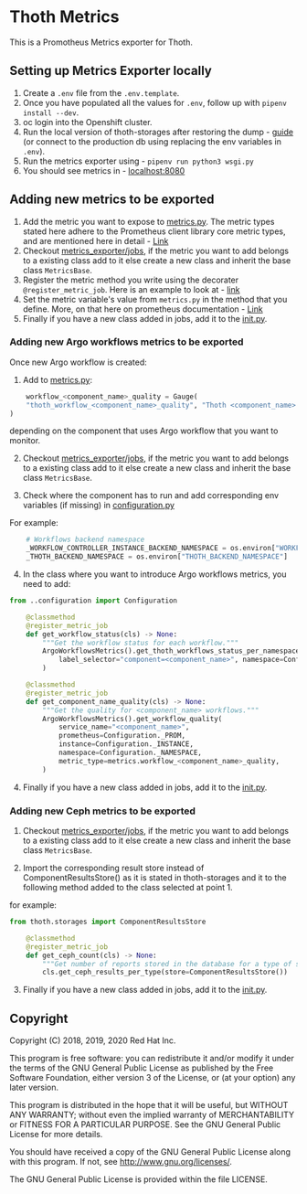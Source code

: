 # Thoth Metrics

This is a Promotheus Metrics exporter for Thoth.

## Setting up Metrics Exporter locally

1. Create a `.env` file from the `.env.template`.
2. Once you have populated all the values for `.env`, follow up with `pipenv install --dev`.
3. oc login into the Openshift cluster. 
4. Run the local version of thoth-storages after restoring the dump - [guide](https://github.com/thoth-station/storages#running-postgresql-locally) (or connect to the production db using replacing the env variables in `.env`).
5. Run the metrics exporter using - `pipenv run python3 wsgi.py`
6. You should see metrics in - [localhost:8080](http://localhost:8080)

## Adding new metrics to be exported

1. Add the metric you want to expose to [metrics.py](https://github.com/thoth-station/metrics-exporter/blob/master/thoth/metrics_exporter/metrics.py). The metric types stated here adhere to the Prometheus client library core metric types, and are mentioned here in detail - [Link](https://prometheus.io/docs/concepts/metric_types/)
2. Checkout [metrics_exporter/jobs](https://github.com/thoth-station/metrics-exporter/tree/master/thoth/metrics_exporter/jobs), if the metric you want to add belongs to a existing class add to it else create a new class and inherit the base class `MetricsBase`.
3. Register the metric method you write using the decorater `@register_metric_job`. Here is an example to look at - [link](https://github.com/thoth-station/metrics-exporter/blob/a48247fc6a28ec5e2d6ac1f1703c5a8d77a711f5/thoth/metrics_exporter/jobs/pypi.py#L37)
4. Set the metric variable's value from `metrics.py` in the method that you define. More, on that here on prometheus documentation - [Link](https://github.com/prometheus/client_python#gauge)
5. Finally if you have a new class added in jobs, add it to the [init.py](https://github.com/thoth-station/metrics-exporter/blob/master/thoth/metrics_exporter/jobs/__init__.py).

### Adding new Argo workflows metrics to be exported

Once new Argo workflow is created:

1. Add to [metrics.py](https://github.com/thoth-station/metrics-exporter/blob/master/thoth/metrics_exporter/metrics.py):

```python
    workflow_<component_name>_quality = Gauge(
    "thoth_workflow_<component_name>_quality", "Thoth <component_name> workflow status in Argo Workflow.", ["service", "status"]
)
```

depending on the component that uses Argo workflow that you want to monitor.

2. Checkout [metrics_exporter/jobs](https://github.com/thoth-station/metrics-exporter/tree/master/thoth/metrics_exporter/jobs), if the metric you want to add belongs to a existing class add to it else create a new class and inherit the base class `MetricsBase`.

3. Check where the component has to run and add corresponding env variables (if missing) in [configuration.py](https://github.com/thoth-station/metrics-exporter/blob/master/thoth/metrics_exporter/configuration.py)

For example:

```python
    # Workflows backend namespace
    _WORKFLOW_CONTROLLER_INSTANCE_BACKEND_NAMESPACE = os.environ["WORKFLOW_METRICS_BACKEND_PROMETHEUS_INSTANCE"]
    _THOTH_BACKEND_NAMESPACE = os.environ["THOTH_BACKEND_NAMESPACE"]
```

4. In the class where you want to introduce Argo workflows metrics, you need to add:

```python
from ..configuration import Configuration
```

```python
    @classmethod
    @register_metric_job
    def get_workflow_status(cls) -> None:
        """Get the workflow status for each workflow."""
        ArgoWorkflowsMetrics().get_thoth_workflows_status_per_namespace_per_label(
            label_selector="component=<component_name>", namespace=Configuration._NAMESPACE
        )

    @classmethod
    @register_metric_job
    def get_component_name_quality(cls) -> None:
        """Get the quality for <component_name> workflows."""
        ArgoWorkflowsMetrics().get_workflow_quality(
            service_name="<component_name>",
            prometheus=Configuration._PROM,
            instance=Configuration._INSTANCE,
            namespace=Configuration._NAMESPACE,
            metric_type=metrics.workflow_<component_name>_quality,
        )
```

4. Finally if you have a new class added in jobs, add it to the [init.py](https://github.com/thoth-station/metrics-exporter/blob/master/thoth/metrics_exporter/jobs/__init__.py).

### Adding new Ceph metrics to be exported

1. Checkout [metrics_exporter/jobs](https://github.com/thoth-station/metrics-exporter/tree/master/thoth/metrics_exporter/jobs), if the metric you want to add belongs to a existing class add to it else create a new class and inherit the base class `MetricsBase`.

2. Import the corresponding result store instead of ComponentResultsStore() as it is stated in thoth-storages and it to the following method added to the class selected at point 1.

for example:

```python
from thoth.storages import ComponentResultsStore
```

```python
    @classmethod
    @register_metric_job
    def get_ceph_count(cls) -> None:
        """Get number of reports stored in the database for a type of store."""
        cls.get_ceph_results_per_type(store=ComponentResultsStore())
```

3. Finally if you have a new class added in jobs, add it to the [init.py](https://github.com/thoth-station/metrics-exporter/blob/master/thoth/metrics_exporter/jobs/__init__.py).

## Copyright

Copyright (C) 2018, 2019, 2020 Red Hat Inc.

This program is free software: you can redistribute it and/or modify
it under the terms of the GNU General Public License as published by
the Free Software Foundation, either version 3 of the License, or
(at your option) any later version.

This program is distributed in the hope that it will be useful,
but WITHOUT ANY WARRANTY; without even the implied warranty of
MERCHANTABILITY or FITNESS FOR A PARTICULAR PURPOSE. See the
GNU General Public License for more details.

You should have received a copy of the GNU General Public License
along with this program. If not, see <http://www.gnu.org/licenses/>.

The GNU General Public License is provided within the file LICENSE.

